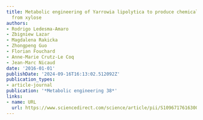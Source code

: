 ```yaml
---
title: Metabolic engineering of Yarrowia lipolytica to produce chemicals and fuels
  from xylose
authors:
- Rodrigo Ledesma-Amaro
- Zbigniew Lazar
- Magdalena Rakicka
- Zhongpeng Guo
- Florian Fouchard
- Anne-Marie Crutz-Le Coq
- Jean-Marc Nicaud
date: '2016-01-01'
publishDate: '2024-09-16T16:13:02.512092Z'
publication_types:
- article-journal
publication: '*Metabolic engineering 38*'
links:
- name: URL
  url: https://www.sciencedirect.com/science/article/pii/S1096717616300544
---
```

